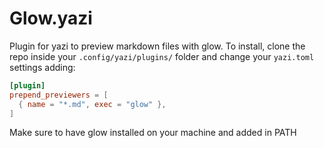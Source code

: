 # Glow.yazi

Plugin for yazi to preview markdown files with glow. To install, clone the repo inside your `.config/yazi/plugins/` folder and change your `yazi.toml` settings adding:

```toml
[plugin]
prepend_previewers = [
  { name = "*.md", exec = "glow" },
]
```

Make sure to have glow installed on your machine and added in PATH
